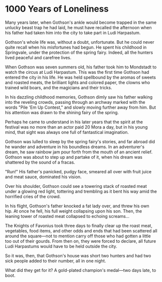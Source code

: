 # 1000 Years of Loneliness

Many years later, when Gothson's ankle would become trapped in the same unlucky beast trap he had laid, he must have
recalled the afternoon when his father had taken him into the city to take part in Ludi Harpastum.

Gothson's whole life was, without a doubt, unfortunate. But he could never quite recall when his misfortunes had begun.
He spent his childhood in Springvale, under the protection of the spring fairy. Indeed, all the hunters lived peaceful
and carefree lives.

When Gothson was seven summers old, his father took him to Mondstadt to watch the circus at Ludi Harpastum. This was the
first time Gothson had entered the city in his life. He was held spellbound by the aromas of sweets and roasted meats,
the brilliant lights and colored paper, the clowns who trained wild boars, and the magicians and their tricks.

In his dazzling childhood memories, Gothson dimly saw his father walking into the reveling crowds, passing through an
archway marked with the words "Pile 'Em Up Contest," and slowly moving further away from him. But his attention was
drawn to the shining fairy of the spring.

Perhaps he came to understand in his later years that the spirit at the festival was no more than an actor paid 20 Mora
a day, but in his young mind, that sight was always one full of fantastical imagination.

Gothson was lulled to sleep by the spring fairy's stories, and far abroad did he wander and adventure in his boundless
dreams. In an adventurer's dream, he saw rainbow jam pour forth from the mouth of an ancient relief. Gothson was about
to step up and partake of it, when his dream was shattered by the sound of a fracas.

"Run!" His father's panicked, pudgy face, smeared all over with fruit juice and meat sauce, dominated his vision.

Over his shoulder, Gothson could see a towering stack of roasted meat under a glowing red light, tottering and trembling
as it bent his way amid the horrified cries of the crowd.

In his flight, Gothson's father knocked a fat lady over, and threw his own hip. At once he fell, his full weight
collapsing upon his son. Then, the leaning tower of roasted meat collapsed to echoing screams...

The Knights of Favonius took three days to finally clear up the roast meat, vegetables, food items, and other odds and
ends that had been scattered all around the square—not to mention carry off those who had gotten a little too out of
their gourds. From then on, they were forced to declare, all future Ludi Harpastums would have to be held outside the
city.

So it was, then, that Gothson's house was short two hunters and had two sick people added to their number, all in one
night.

What did they get for it? A gold-plated champion's medal—two days late, to boot.
